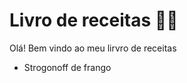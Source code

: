 #    Livro de receitas  :man_cook:

  Olá!  Bem vindo ao meu  lirvro de receitas

- Strogonoff de frango
